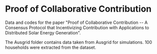 # Proof of Collaborative Contribution
Data and codes for the paper "Proof of Collaborative Contribution -- A Consensus Protocol that Incentivizing Contribution with Applications to Distributed Solar Energy Generation".

The Ausgrid folder contains data taken from Ausgrid for simulations. 100 households were extracted from the dataset. 
